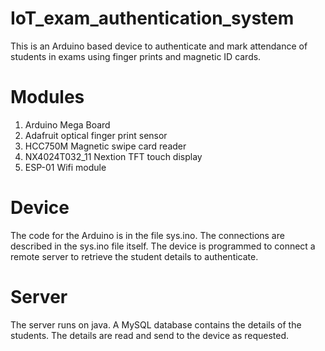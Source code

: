 # IoT_exam_authentication_system
This is an Arduino based device to authenticate and mark attendance of students in exams using finger prints and magnetic ID cards.

# Modules
1. Arduino Mega Board
2. Adafruit optical finger print sensor
3. HCC750M Magnetic swipe card reader
4. NX4024T032_11 Nextion TFT touch display
5. ESP-01 Wifi module

# Device
The code for the Arduino is in the file sys.ino. The connections are described in the sys.ino file itself. The device is programmed to connect a remote server to retrieve the student details to authenticate.

# Server
The server runs on java. A MySQL database contains the details of the students. The details are read and send to the device as requested. 


